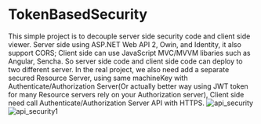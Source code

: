 # TokenBasedSecurity
This simple project is to decouple server side security code and client side viewer. Server side using ASP.NET Web API 2, Owin, and Identity, it also support CORS; Client side can use JavaScript MVC/MVVM libaries such as Angular, Sencha. So server side code and client side code can deploy to two different server. In the real project, we also need add a separate secured Resource Server, using same machineKey with Authenticate/Authorization Server(Or actually better way using JWT token for many Resource servers rely on your Authorization server), Client side need call Authenticate/Authorization Server API with HTTPS.
![api_security](https://cloud.githubusercontent.com/assets/6053471/13200618/0dde0dde-d80e-11e5-8165-ffbe44cf680a.png)
![api_security1](https://cloud.githubusercontent.com/assets/6053471/13200621/115b20d2-d80e-11e5-9473-84f7230d6b85.png)

